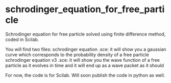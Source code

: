 # schrodinger_equation_for_free_particle
Schrodinger equation for free particle solved using finite difference method, coded in Scilab.


You will find two files: 
schrodinger equation .sce: it will show you a gaussian curve which corresponds to the probability density of a free particle
schrodinger equation v3 .sce: it will show you the wave function of a free particle as it evolves in time and it will end up as a wave packet as it should


For now, the code is for Scilab.
Will soon publish the code in python as well.
